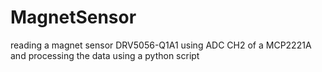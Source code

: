 # MagnetSensor
reading a magnet sensor DRV5056-Q1A1 using ADC CH2 of a MCP2221A and processing the data using a python script
